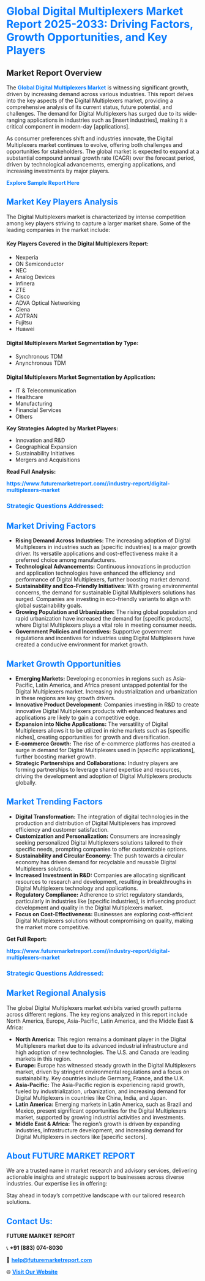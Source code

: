 <h1 style="color: #007BFF;">Global Digital Multiplexers Market Report 2025-2033: Driving Factors, Growth Opportunities, and Key Players</h1>

<section id="overview">
<h2>Market Report Overview</h2>
<p>The <a href="https://www.futuremarketreport.com//industry-report/digital-multiplexers-market" style="color: #007BFF; text-decoration: none;"><strong>Global Digital Multiplexers Market</strong></a> is witnessing significant growth, driven by increasing demand across various industries. This report delves into the key aspects of the Digital Multiplexers market, providing a comprehensive analysis of its current status, future potential, and challenges. The demand for Digital Multiplexers has surged due to its wide-ranging applications in industries such as [insert industries], making it a critical component in modern-day [applications].</p>
<p>As consumer preferences shift and industries innovate, the Digital Multiplexers market continues to evolve, offering both challenges and opportunities for stakeholders. The global market is expected to expand at a substantial compound annual growth rate (CAGR) over the forecast period, driven by technological advancements, emerging applications, and increasing investments by major players.</p>
</section>

<section id="overview">
<p><a href="https://www.futuremarketreport.com//request-sample/reportId=60962" style="color: #007BFF; text-decoration: none;"><strong>Explore Sample Report Here</strong></a></p>
</section>

<section id="key-players">
<h2 style="color: #007BFF;">Market Key Players Analysis</h2>
<p>The Digital Multiplexers market is characterized by intense competition among key players striving to capture a larger market share. Some of the leading companies in the market include:</p>
<h4>Key Players Covered in the Digital Multiplexers Report:</h4>
<ul><li>Nexperia</li><li>ON Semiconductor</li><li>NEC</li><li>Analog Devices</li><li>Infinera</li><li>ZTE</li><li>Cisco</li><li>ADVA Optical Networking</li><li>Ciena</li><li>ADTRAN</li><li>Fujitsu</li><li>Huawei</li></ul>
<h4>Digital Multiplexers Market Segmentation by Type:</h4>
<ul><li>Synchronous TDM</li><li>Anynchronous TDM</li></ul>

<h4>Digital Multiplexers Market Segmentation by Application:</h4>
<ul><li>IT &amp; Telecommunication</li><li>Healthcare</li><li>Manufacturing</li><li>Financial Services</li><li>Others</li></ul>
<p><strong>Key Strategies Adopted by Market Players:</strong></p>
<ul>
<li>Innovation and R&D</li>
<li>Geographical Expansion</li>
<li>Sustainability Initiatives</li>
<li>Mergers and Acquisitions</li>
</ul>
</section>

<section>
<p><strong>Read Full Analysis: </strong></p><a href="https://www.futuremarketreport.com//industry-report/digital-multiplexers-market" style="color: #007BFF; text-decoration: none;"><strong>https://www.futuremarketreport.com//industry-report/digital-multiplexers-market</strong></a>
<h3 style="color: #007BFF;">Strategic Questions Addressed:</h3>
</section>

<section id="driving-factors">
<h2 style="color: #007BFF;">Market Driving Factors</h2>
<ul>
<li><strong>Rising Demand Across Industries:</strong> The increasing adoption of Digital Multiplexers in industries such as [specific industries] is a major growth driver. Its versatile applications and cost-effectiveness make it a preferred choice among manufacturers.</li>
<li><strong>Technological Advancements:</strong> Continuous innovations in production and application technologies have enhanced the efficiency and performance of Digital Multiplexers, further boosting market demand.</li>
<li><strong>Sustainability and Eco-Friendly Initiatives:</strong> With growing environmental concerns, the demand for sustainable Digital Multiplexers solutions has surged. Companies are investing in eco-friendly variants to align with global sustainability goals.</li>
<li><strong>Growing Population and Urbanization:</strong> The rising global population and rapid urbanization have increased the demand for [specific products], where Digital Multiplexers plays a vital role in meeting consumer needs.</li>
<li><strong>Government Policies and Incentives:</strong> Supportive government regulations and incentives for industries using Digital Multiplexers have created a conducive environment for market growth.</li>
</ul>
</section>

<section id="growth-opportunities">
<h2 style="color: #007BFF;">Market Growth Opportunities</h2>
<ul>
<li><strong>Emerging Markets:</strong> Developing economies in regions such as Asia-Pacific, Latin America, and Africa present untapped potential for the Digital Multiplexers market. Increasing industrialization and urbanization in these regions are key growth drivers.</li>
<li><strong>Innovative Product Development:</strong> Companies investing in R&D to create innovative Digital Multiplexers products with enhanced features and applications are likely to gain a competitive edge.</li>
<li><strong>Expansion into Niche Applications:</strong> The versatility of Digital Multiplexers allows it to be utilized in niche markets such as [specific niches], creating opportunities for growth and diversification.</li>
<li><strong>E-commerce Growth:</strong> The rise of e-commerce platforms has created a surge in demand for Digital Multiplexers used in [specific applications], further boosting market growth.</li>
<li><strong>Strategic Partnerships and Collaborations:</strong> Industry players are forming partnerships to leverage shared expertise and resources, driving the development and adoption of Digital Multiplexers products globally.</li>
</ul>
</section>

<section id="trending-factors">
<h2 style="color: #007BFF;">Market Trending Factors</h2>
<ul>
<li><strong>Digital Transformation:</strong> The integration of digital technologies in the production and distribution of Digital Multiplexers has improved efficiency and customer satisfaction.</li>
<li><strong>Customization and Personalization:</strong> Consumers are increasingly seeking personalized Digital Multiplexers solutions tailored to their specific needs, prompting companies to offer customizable options.</li>
<li><strong>Sustainability and Circular Economy:</strong> The push towards a circular economy has driven demand for recyclable and reusable Digital Multiplexers solutions.</li>
<li><strong>Increased Investment in R&D:</strong> Companies are allocating significant resources to research and development, resulting in breakthroughs in Digital Multiplexers technology and applications.</li>
<li><strong>Regulatory Compliance:</strong> Adherence to strict regulatory standards, particularly in industries like [specific industries], is influencing product development and quality in the Digital Multiplexers market.</li>
<li><strong>Focus on Cost-Effectiveness:</strong> Businesses are exploring cost-efficient Digital Multiplexers solutions without compromising on quality, making the market more competitive.</li>
</ul>
</section>

<section>
<p><strong>Get Full Report: </strong></p><a href="https://www.futuremarketreport.com//industry-report/digital-multiplexers-market" style="color: #007BFF; text-decoration: none;"><strong>https://www.futuremarketreport.com//industry-report/digital-multiplexers-market</strong></a>
<h3 style="color: #007BFF;">Strategic Questions Addressed:</h3>
</section>


<section id="regional-analysis">
<h2 style="color: #007BFF;">Market Regional Analysis</h2>
<p>The global Digital Multiplexers market exhibits varied growth patterns across different regions. The key regions analyzed in this report include North America, Europe, Asia-Pacific, Latin America, and the Middle East & Africa:</p>
<ul>
<li><strong>North America:</strong> This region remains a dominant player in the Digital Multiplexers market due to its advanced industrial infrastructure and high adoption of new technologies. The U.S. and Canada are leading markets in this region.</li>
<li><strong>Europe:</strong> Europe has witnessed steady growth in the Digital Multiplexers market, driven by stringent environmental regulations and a focus on sustainability. Key countries include Germany, France, and the U.K.</li>
<li><strong>Asia-Pacific:</strong> The Asia-Pacific region is experiencing rapid growth, fueled by industrialization, urbanization, and increasing demand for Digital Multiplexers in countries like China, India, and Japan.</li>
<li><strong>Latin America:</strong> Emerging markets in Latin America, such as Brazil and Mexico, present significant opportunities for the Digital Multiplexers market, supported by growing industrial activities and investments.</li>
<li><strong>Middle East & Africa:</strong> The region’s growth is driven by expanding industries, infrastructure development, and increasing demand for Digital Multiplexers in sectors like [specific sectors].</li>
</ul>
</section>

<footer>
<h2 style="color: #007BFF;">About FUTURE MARKET REPORT</h2>
<p>We are a trusted name in market research and advisory services, delivering actionable insights and strategic support to businesses across diverse industries. Our expertise lies in offering:</p>

<p>Stay ahead in today’s competitive landscape with our tailored research solutions.</p>

<h2 style="color: #007BFF;">Contact Us:</h2>
<p><strong>FUTURE MARKET REPORT</strong></p>
<p>📞 <strong>+91 (883) 074-8030</strong></p>
<p>📧 <strong><a href="mailto:help@futuremarketreport.com" style="color: #007BFF;">help@futuremarketreport.com</a></strong></p>
<p>🌐 <strong><a href="https://www.futuremarketreport.com/" style="color: #007BFF;">Visit Our Website</a></strong></p>
</footer>